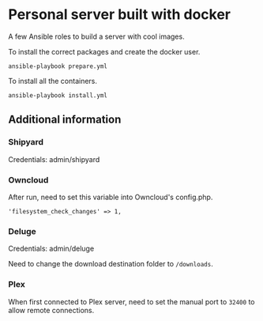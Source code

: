 # Personal server built with docker

A few Ansible roles to build a server with cool images.

To install the correct packages and create the docker user.

    ansible-playbook prepare.yml

To install all the containers.

    ansible-playbook install.yml

## Additional information

### Shipyard

Credentials: admin/shipyard

### Owncloud

After run, need to set this variable into Owncloud's config.php.

    'filesystem_check_changes' => 1,

### Deluge

Credentials: admin/deluge

Need to change the download destination folder to `/downloads`.

### Plex

When first connected to Plex server, need to set the manual port to `32400` to allow remote connections.